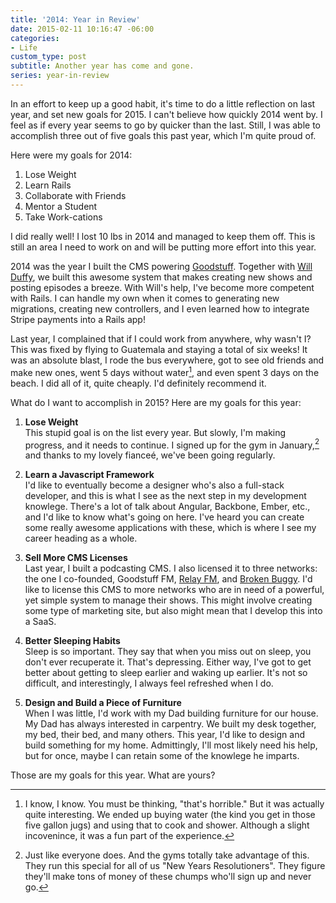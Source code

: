 ```yaml
---
title: '2014: Year in Review'
date: 2015-02-11 10:16:47 -06:00
categories:
- Life
custom_type: post
subtitle: Another year has come and gone.
series: year-in-review
---
```


In an effort to keep up a good habit, it's time to do a little reflection on last year, and set new goals for 2015. I can't believe how quickly 2014 went by. I feel as if every year seems to go by quicker than the last. Still, I was able to accomplish three out of five goals this past year, which I'm quite proud of.

Here were my goals for 2014:

1. Lose Weight
2. Learn Rails
3. Collaborate with Friends
4. Mentor a Student
5. Take Work-cations

I did really well! I lost 10 lbs in 2014 and managed to keep them off. This is still an area I need to work on and will be putting more effort into this year.

2014 was the year I built the CMS powering [Goodstuff](http://goodstuff.fm/). Together with [Will Duffy](https://twitter.com/willmanduffy), we built this awesome system that makes creating new shows and posting episodes a breeze. With Will's help, I've become more competent with Rails. I can handle my own when it comes to generating new migrations, creating new controllers, and I even learned how to integrate Stripe payments into a Rails app!

Last year, I complained that if I could work from anywhere, why wasn't I? This was fixed by flying to Guatemala and staying a total of six weeks! It was an absolute blast, I rode the bus everywhere, got to see old friends and make new ones, went 5 days without water[^1], and even spent 3 days on the beach. I did all of it, quite cheaply. I'd definitely recommend it.

What do I want to accomplish in 2015? Here are my goals for this year:

1. **Lose Weight**     
This stupid goal is on the list every year. But slowly, I'm making progress, and it needs to continue. I signed up for the gym in January,[^2] and thanks to my lovely fianceé, we've been going regularly.

2. **Learn a Javascript Framework**     
I'd like to eventually become a designer who's also a full-stack developer, and this is what I see as the next step in my development knowlege. There's a lot of talk about Angular, Backbone, Ember, etc., and I'd like to know what's going on here. I've heard you can create some really awesome applications with these, which is where I see my career heading as a whole.

3. **Sell More CMS Licenses**     
Last year, I built a podcasting CMS. I also licensed it to three networks: the one I co-founded, Goodstuff FM, [Relay FM](http://www.relay.fm/), and [Broken Buggy](http://www.brokenbuggy.com/). I'd like to license this CMS to more networks who are in need of a powerful, yet simple system to manage their shows. This might involve creating some type of marketing site, but also might mean that I develop this into a SaaS.

5. **Better Sleeping Habits**     
Sleep is so important. They say that when you miss out on sleep, you don't ever recuperate it. That's depressing. Either way, I've got to get better about getting to sleep earlier and waking up earlier. It's not so difficult, and interestingly, I always feel refreshed when I do.

6. **Design and Build a Piece of Furniture**     
When I was little, I'd work with my Dad building furniture for our house. My Dad has always interested in carpentry. We built my desk together, my bed, their bed, and many others. This year, I'd like to design and build something for my home. Admittingly, I'll most likely need his help, but for once, maybe I can retain some of the knowlege he imparts.

Those are my goals for this year. What are yours?

[^1]: I know, I know. You must be thinking, "that's horrible." But it was actually quite interesting. We ended up buying water (the kind you get in those five gallon jugs) and using that to cook and shower. Although a slight incovenince, it was a fun part of the experience.

[^2]: Just like everyone does. And the gyms totally take advantage of this. They run this special for all of us "New Years Resolutioners". They figure they'll make tons of money of these chumps who'll sign up and never go.

